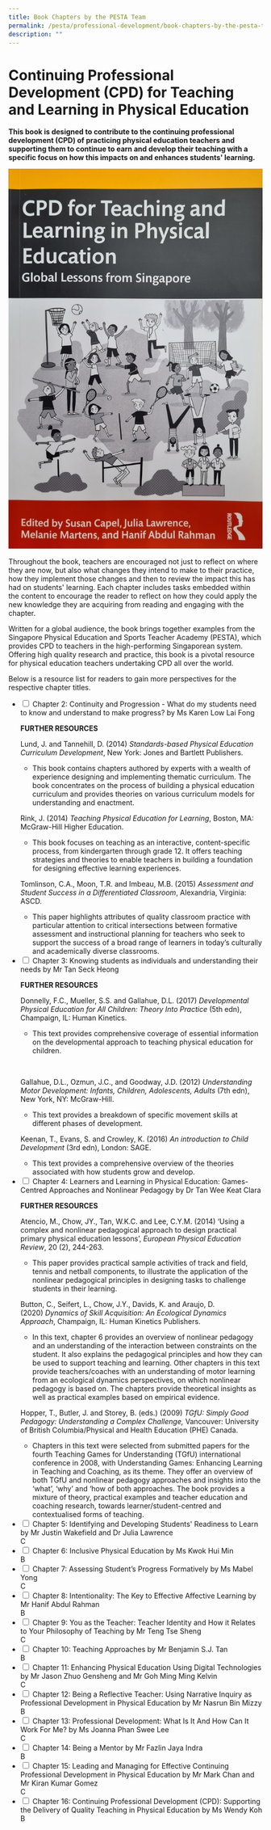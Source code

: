 ```yaml
---
title: Book Chapters by the PESTA Team
permalink: /pesta/professional-development/book-chapters-by-the-pesta-team/
description: ""
---
```

Continuing Professional Development (CPD) for Teaching and Learning in Physical Education
=========================================================================================

**This book is designed to contribute to the continuing professional development (CPD) of practicing physical education teachers and supporting them to continue to earn and develop their teaching with a specific focus on how this impacts on and enhances students' learning.**


![CPD for Teaching and Learning Book Cover](/images/20220601_105525_resized.jpeg)

Throughout the book, teachers are encouraged not just to reflect on where they are now, but also what changes they intend to make to their practice, how they implement those changes and then to review the impact this has had on students' learning. Each chapter includes tasks embedded within the content to encourage the reader to reflect on how they could apply the new knowledge they are acquiring from reading and engaging with the chapter.

Written for a global audience, the book brings together examples from the Singapore Physical Education and Sports Teacher Academy (PESTA), which provides CPD to teachers in the high-performing Singaporean system. Offering high quality research and practice, this book is a pivotal resource for physical education teachers undertaking CPD all over the world.

Below is a resource list for readers to gain more perspectives for the respective chapter titles.

<ul class="jekyllcodex_accordion">
  <li>
    <input type="checkbox" id="accordion6">
    <label for="accordion6">Chapter 2: Continuity and Progression - What do my students need to know and understand to make progress? by Ms Karen Low Lai Fong</label>
    <div>
    <p><strong>FURTHER RESOURCES</strong></p>
<p>Lund, J. and Tannehill, D. (2014) <em>Standards-based Physical Education Curriculum Development</em>, New York: Jones and Bartlett Publishers.</p>
<ul>
<li>This book contains chapters authored by experts with a wealth of experience designing and implementing thematic curriculum. The book concentrates on the process of building a physical education curriculum and provides theories on various curriculum models for understanding and enactment.</li>
</ul>
<p>Rink, J. (2014) <em>Teaching Physical Education for Learning</em>, Boston, MA: McGraw-Hill Higher Education.</p>
<ul>
<li>This book focuses on teaching as an interactive, content-specific process, from kindergarten through grade 12. It offers teaching strategies and theories to enable teachers in building a foundation for designing effective learning experiences.</li>
</ul>
<p>Tomlinson, C.A., Moon, T.R. and Imbeau, M.B. (2015) <em>Assessment and Student Success in a Differentiated Classroom</em>, Alexandria, Virginia: ASCD.</p>
<ul>
<li>This paper highlights attributes of quality classroom practice with particular attention to critical intersections between formative assessment and instructional planning for teachers who seek to support the success of a broad range of learners in today’s culturally and academically diverse classrooms.</li>
</ul>
    </div>
	</li>  
  <li>
    <input type="checkbox" id="accordion7">
    <label for="accordion7">Chapter 3: Knowing students as individuals and understanding their needs by Mr Tan Seck Heong</label>
    <div>
      <p><strong>FURTHER RESOURCES</strong></p>
<p>Donnelly, F.C., Mueller, S.S. and Gallahue, D.L. (2017) <em>Developmental Physical Education for All Children: Theory Into Practice</em> (5th edn), Champaign, IL: Human Kinetics.</p>
<ul>
<li>This text provides comprehensive coverage of essential information on the developmental approach to teaching physical education for children.</li>
</ul>
<p> </p>
<p>Gallahue, D.L., Ozmun, J.C., and Goodway, J.D. (2012) <em>Understanding Motor Development: Infants, Children, Adolescents, Adults</em> (7th edn), New York, NY: McGraw-Hill.</p>
<ul>
<li>This text provides a breakdown of specific movement skills at different phases of development.</li>
</ul>
<p>Keenan, T., Evans, S. and Crowley, K. (2016) <em>An introduction to Child Development</em> (3rd edn), London: SAGE.</p>
<ul>
<li>This text provides a comprehensive overview of the theories associated with how students grow and develop.</li>
</ul>
    </div>
  </li>
  <li>
    <input type="checkbox" id="accordion8">
    <label for="accordion8">Chapter 4: Learners and Learning in Physical Education: Games-Centred Approaches and Nonlinear Pedagogy by Dr Tan Wee Keat Clara</label>
    <div>
      <p><strong>FURTHER RESOURCES</strong>  </p>
<p>Atencio, M., Chow, JY., Tan, W.K.C. and Lee, C.Y.M. (2014) ‘Using a complex and nonlinear pedagogical approach to design practical primary physical education lessons’, <em>European Physical Education Review</em>, 20 (2), 244-263.</p>
<ul>
<li>This paper provides practical sample activities of track and field, tennis and netball components, to illustrate the application of the nonlinear pedagogical principles in designing tasks to challenge students in their learning.</li>
</ul>
<p>Button, C., Seifert, L., Chow, J.Y., Davids, K. and Araujo, D. (2020) <em>Dynamics of Skill Acquisition: An Ecological Dynamics Approach</em>, Champaign, IL: Human Kinetics Publishers.</p>
<ul>
<li>In this text, chapter 6 provides an overview of nonlinear pedagogy and an understanding of the interaction between constraints on the student. It also explains the pedagogical principles and how they can be used to support teaching and learning. Other chapters in this text provide teachers/coaches with an understanding of motor learning from an ecological dynamics perspectives, on which nonlinear pedagogy is based on. The chapters provide theoretical insights as well as practical examples based on empirical evidence.</li>
</ul>
<p>Hopper, T., Butler, J. and Storey, B. (eds.) (2009) <em>TGfU: Simply Good Pedagogy: Understanding a Complex Challenge,</em> Vancouver: University of British Columbia/Physical and Health Education (PHE) Canada.</p>
<ul>
<li>Chapters in this text were selected from submitted papers for the fourth Teaching Games for Understanding (TGfU) international conference in 2008, with Understanding Games: Enhancing Learning in Teaching and Coaching, as its theme. They offer an overview of both TGfU and nonlinear pedagogy approaches and insights into the ‘what’, ‘why’ and ‘how of both approaches. The book provides a mixture of theory, practical examples and teacher education and coaching research, towards learner/student-centred and contextualised forms of teaching.</li>
</ul>
    </div>
  </li>
	 <li>
    <input type="checkbox" id="accordion9">
    <label for="accordion9">Chapter 5: Identifying and Developing Students' Readiness to Learn by Mr Justin Wakefield and Dr Julia Lawrence</label>
    <div>
    C
    </div>
	</li>  
  <li>
    <input type="checkbox" id="accordion10">
    <label for="accordion10">Chapter 6: Inclusive Physical Education by Ms Kwok Hui Min</label>
    <div>
      B
    </div>
  </li>
	 <li>
    <input type="checkbox" id="accordion11">
    <label for="accordion11">Chapter 7: Assessing Student’s Progress Formatively by Ms Mabel Yong</label>
    <div>
    C
    </div>
	</li>  
  <li>
    <input type="checkbox" id="accordion12">
    <label for="accordion12">Chapter 8: Intentionality: The Key to Effective Affective Learning by Mr Hanif Abdul Rahman</label>
    <div>
      B
    </div>
  </li>
	 <li>
    <input type="checkbox" id="accordion13">
    <label for="accordion13">Chapter 9: You as the Teacher: Teacher Identity and How it Relates to Your Philosophy of Teaching by Mr Teng Tse Sheng</label>
    <div>
    C
    </div>
	</li>  
  <li>
    <input type="checkbox" id="accordion14">
    <label for="accordion14">Chapter 10: Teaching Approaches by Mr Benjamin S.J. Tan</label>
    <div>
      B
    </div>
  </li>
	 <li>
    <input type="checkbox" id="accordion15">
    <label for="accordion15">Chapter 11: Enhancing Physical Education Using Digital Technologies by Mr Jason Zhuo Gensheng and Mr Goh Ming Ming Kelvin</label>
    <div>
    C
    </div>
	</li>  
  <li>
    <input type="checkbox" id="accordion16">
    <label for="accordion16">Chapter 12: Being a Reflective Teacher: Using Narrative Inquiry as Professional Development in Physical Education by Mr Nasrun Bin Mizzy</label>
    <div>
      B
    </div>
  </li>
	 <li>
    <input type="checkbox" id="accordion17">
    <label for="accordion17">Chapter 13: Professional Development: What Is It And How Can It Work For Me? by Ms Joanna Phan Swee Lee</label>
    <div>
    C
    </div>
	</li>  
  <li>
    <input type="checkbox" id="accordion18">
    <label for="accordion18">Chapter 14: Being a Mentor by Mr Fazlin Jaya Indra</label>
    <div>
      B
    </div>
  </li>
	 <li>
    <input type="checkbox" id="accordion19">
    <label for="accordion19">Chapter 15: Leading and Managing for Effective Continuing Professional Development in Physical Education by Mr Mark Chan and Mr Kiran Kumar Gomez</label>
    <div>
    C
    </div>
	</li>  
  <li>
    <input type="checkbox" id="accordion20">
    <label for="accordion20">Chapter 16: Continuing Professional Development (CPD): Supporting the Delivery of Quality Teaching in Physical Education by Ms Wendy Koh</label>
    <div>
      B
    </div>
  </li>
</ul>

